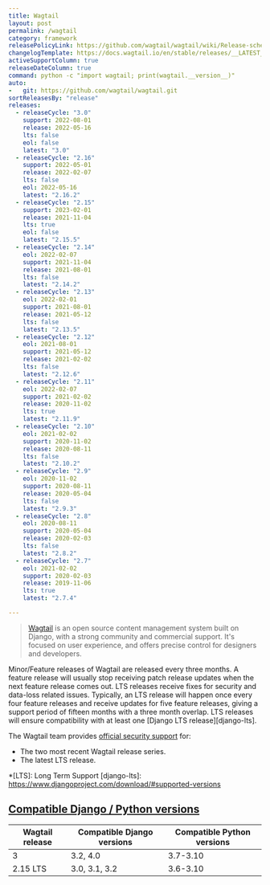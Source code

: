 ```yaml
---
title: Wagtail
layout: post
permalink: /wagtail
category: framework
releasePolicyLink: https://github.com/wagtail/wagtail/wiki/Release-schedule
changelogTemplate: https://docs.wagtail.io/en/stable/releases/__LATEST__.html
activeSupportColumn: true
releaseDateColumn: true
command: python -c "import wagtail; print(wagtail.__version__)"
auto:
-   git: https://github.com/wagtail/wagtail.git
sortReleasesBy: "release"
releases:
  - releaseCycle: "3.0"
    support: 2022-08-01
    release: 2022-05-16
    lts: false
    eol: false
    latest: "3.0"
  - releaseCycle: "2.16"
    support: 2022-05-01
    release: 2022-02-07
    lts: false
    eol: 2022-05-16
    latest: "2.16.2"
  - releaseCycle: "2.15"
    support: 2023-02-01
    release: 2021-11-04
    lts: true
    eol: false
    latest: "2.15.5"
  - releaseCycle: "2.14"
    eol: 2022-02-07
    support: 2021-11-04
    release: 2021-08-01
    lts: false
    latest: "2.14.2"
  - releaseCycle: "2.13"
    eol: 2022-02-01
    support: 2021-08-01
    release: 2021-05-12
    lts: false
    latest: "2.13.5"
  - releaseCycle: "2.12"
    eol: 2021-08-01
    support: 2021-05-12
    release: 2021-02-02
    lts: false
    latest: "2.12.6"
  - releaseCycle: "2.11"
    eol: 2022-02-07
    support: 2021-02-02
    release: 2020-11-02
    lts: true
    latest: "2.11.9"
  - releaseCycle: "2.10"
    eol: 2021-02-02
    support: 2020-11-02
    release: 2020-08-11
    lts: false
    latest: "2.10.2"
  - releaseCycle: "2.9"
    eol: 2020-11-02
    support: 2020-08-11
    release: 2020-05-04
    lts: false
    latest: "2.9.3"
  - releaseCycle: "2.8"
    eol: 2020-08-11
    support: 2020-05-04
    release: 2020-02-03
    lts: false
    latest: "2.8.2"
  - releaseCycle: "2.7"
    eol: 2021-02-02
    support: 2020-02-03
    release: 2019-11-06
    lts: true
    latest: "2.7.4"

---
```


> [Wagtail](https://wagtail.io/) is an open source content management system built on Django, with a strong community and commercial support. It's focused on user experience, and offers precise control for designers and developers.

Minor/Feature releases of Wagtail are released every three months. A feature release will usually stop receiving patch release updates when the next feature release comes out. LTS releases receive fixes for security and data-loss related issues. Typically, an LTS release will happen once every four feature releases and receive updates for five feature releases, giving a support period of fifteen months with a three month overlap. LTS releases will ensure compatibility with at least one [Django LTS release][django-lts].

The Wagtail team provides [official security support](https://docs.wagtail.io/en/stable/contributing/security.html#supported-versions) for:

* The two most recent Wagtail release series.
* The latest LTS release.

*[LTS]: Long Term Support
[django-lts]: https://www.djangoproject.com/download/#supported-versions

## [Compatible Django / Python versions](https://docs.wagtail.org/en/stable/releases/upgrading.html#compatible-django-python-versions)

Wagtail release | Compatible Django versions | Compatible Python versions
----------------|----------------------------|----------------------------
3               | 3.2, 4.0                   | 3.7-3.10
2.15 LTS        | 3.0, 3.1, 3.2              | 3.6-3.10
